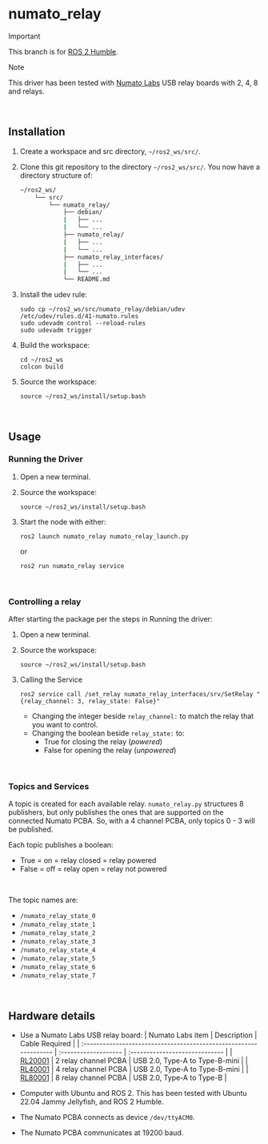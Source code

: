 # numato_relay

> [!IMPORTANT]  
> This branch is for [ROS 2 Humble](https://docs.ros.org/en/humble/index.html).

> [!NOTE]  
> This driver has been tested with [Numato Labs](https://numato.com/) USB relay boards with 2, 4, 8 and relays.

<br />

## Installation

1.  Create a workspace and src directory, `~/ros2_ws/src/`.
2.  Clone this git repository to the directory `~/ros2_ws/src/`.
    You now have a directory structure of:

    ```bash
    ~/ros2_ws/
        └── src/
            └── numato_relay/
                ├── debian/
                |   ├── ...
                |   └── ...
                ├── numato_relay/
                |   ├── ...
                |   └── ...
                ├── numato_relay_interfaces/
                |   ├── ...
                |   └── ...
                └── README.md
    ```

3.  Install the udev rule:
    ```
    sudo cp ~/ros2_ws/src/numato_relay/debian/udev /etc/udev/rules.d/41-numato.rules
    sudo udevadm control --reload-rules
    sudo udevadm trigger
    ```
4.  Build the workspace:
    ```
    cd ~/ros2_ws
    colcon build
    ```

5.  Source the workspace:
    ```
    source ~/ros2_ws/install/setup.bash
    ```

<br />

## Usage

### Running the Driver

1.  Open a new terminal.
2.  Source the workspace:
    ```
    source ~/ros2_ws/install/setup.bash
    ```
3.  Start the node with either:

    ```
    ros2 launch numato_relay numato_relay_launch.py
    ```

    or

    ```
    ros2 run numato_relay service
    ```

<br />

### Controlling a relay

After starting the package per the steps in Running the driver:
1.  Open a new terminal.
2.  Source the workspace:
    ```
    source ~/ros2_ws/install/setup.bash
    ```
3.  Calling the Service
    ```
    ros2 service call /set_relay numato_relay_interfaces/srv/SetRelay "{relay_channel: 3, relay_state: False}"
    ```
    
    -   Changing the integer beside `relay_channel:` to match the relay that you want to control.
    -   Changing the boolean beside `relay_state:` to:
        -  True for closing the relay (_powered_)
        -  False for opening the relay (_unpowered_)


<br />

### Topics and Services

A topic is created for each available relay.
`numato_relay.py` structures 8 publishers, but only publishes the ones that are supported on the connected Numato PCBA.
So, with a 4 channel PCBA, only topics 0 - 3 will be published.

Each topic publishes a boolean:
-   True = on = relay closed = relay powered
-   False = off = relay open = relay not powered

<br />

The topic names are:
-   `/numato_relay_state_0`
-   `/numato_relay_state_1`
-   `/numato_relay_state_2`
-   `/numato_relay_state_3`
-   `/numato_relay_state_4`
-   `/numato_relay_state_5`
-   `/numato_relay_state_6`
-   `/numato_relay_state_7`

<br />

## Hardware details
-   Use a Numato Labs USB relay board:
    | Numato Labs item                                                  | Description          | Cable Required                 |
    | :---------------------------------------------------------------- | :------------------- | :----------------------------- |
    | [RL20001](gttps://numato.com/product/2-channel-usb-relay-module/) | 2 relay channel PCBA | USB 2.0, Type-A to Type-B-mini |
    | [RL40001](https://numato.com/product/4-channel-usb-relay-module/) | 4 relay channel PCBA | USB 2.0, Type-A to Type-B-mini |
    | [RL80001](https://numato.com/product/8-channel-usb-relay-module/) | 8 relay channel PCBA | USB 2.0, Type-A to Type-B      |

-   Computer with Ubuntu and ROS 2.
    This has been tested with Ubuntu 22.04 Jammy Jellyfish, and ROS 2 Humble.
-   The Numato PCBA connects as device `/dev/ttyACM0`.
-   The Numato PCBA communicates at 19200 baud.
